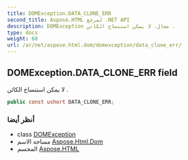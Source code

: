 ```yaml
---
title: DOMException.DATA_CLONE_ERR
second_title: Aspose.HTML لمرجع .NET API
description: DOMException مجال. لا يمكن استنساخ الكائن .
type: docs
weight: 60
url: /ar/net/aspose.html.dom/domexception/data_clone_err/
---
```

## DOMException.DATA_CLONE_ERR field

لا يمكن استنساخ الكائن .

```csharp
public const ushort DATA_CLONE_ERR;
```

### أنظر أيضا

* class [DOMException](../)
* مساحة الاسم [Aspose.Html.Dom](../../domexception/)
* المجسم [Aspose.HTML](../../../)


